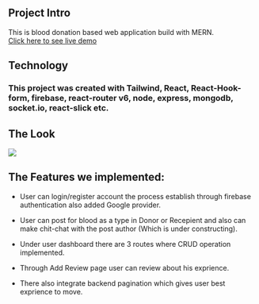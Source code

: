 ## Project Intro

This is blood donation based web application build with MERN.  
[Click here to see live demo](https://team-projects-39f9f.web.app/)

## Technology

### This project was created with Tailwind, React, React-Hook-form, firebase, react-router v6, node, express, mongodb, socket.io, react-slick etc.

## The Look

![](https://i.ibb.co/yXDPB7Z/Blood-home-page.png)

## The Features we implemented:

- User can login/register account the process establish through firebase authentication also added Google provider.

- User can post for blood as a type in Donor or Recepient and also can make chit-chat with the post author (Which is under constructing).

- Under user dashboard there are 3 routes where CRUD operation implemented.

- Through Add Review page user can review about his exprience.

- There also integrate backend pagination which gives user best exprience to move.
